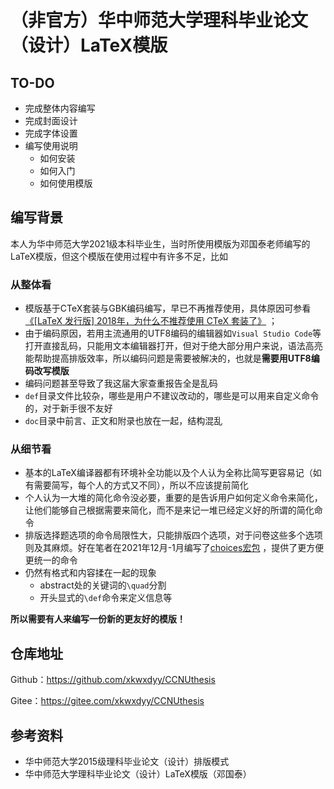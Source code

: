 # （非官方）华中师范大学理科毕业论文（设计）LaTeX模版

## TO-DO

- 完成整体内容编写
- 完成封面设计
- 完成字体设置
- 编写使用说明
  - 如何安装
  - 如何入门
  - 如何使用模版

## 编写背景

本人为华中师范大学2021级本科毕业生，当时所使用模版为邓国泰老师编写的LaTeX模版，但这个模版在使用过程中有许多不足，比如

### 从整体看

- 模版基于CTeX套装与GBK编码编写，早已不再推荐使用，具体原因可参看[《[LaTeX 发行版] 2018年，为什么不推荐使用 CTeX 套装了》](https://zhuanlan.zhihu.com/p/45174503) ；
- 由于编码原因，若用主流通用的UTF8编码的编辑器如`Visual Studio Code`等打开直接乱码，只能用文本编辑器打开，但对于绝大部分用户来说，语法高亮能帮助提高排版效率，所以编码问题是需要被解决的，也就是**需要用UTF8编码改写模版**
- 编码问题甚至导致了我这届大家查重报告全是乱码
- `def`目录文件比较杂，哪些是用户不建议改动的，哪些是可以用来自定义命令的，对于新手很不友好
- `doc`目录中前言、正文和附录也放在一起，结构混乱

### 从细节看

- 基本的LaTeX编译器都有环境补全功能以及个人认为全称比简写更容易记（如有需要简写，每个人的方式又不同），所以不应该提前简化
- 个人认为一大堆的简化命令没必要，重要的是告诉用户如何定义命令来简化，让他们能够自己根据需要来简化，而不是来记一堆已经定义好的所谓的简化命令
- 排版选择题选项的命令局限性大，只能排版四个选项，对于问卷这些多个选项则及其麻烦。好在笔者在2021年12月-1月编写了[choices宏包](https://gitee.com/xkwxdyy/choices-l3) ，提供了更方便更统一的命令
- 仍然有格式和内容揉在一起的现象
  - abstract处的关键词的`\quad`分割
  - 开头显式的`\def`命令来定义信息等

**所以需要有人来编写一份新的更友好的模版！**

## 仓库地址

Github：https://github.com/xkwxdyy/CCNUthesis

Gitee：https://gitee.com/xkwxdyy/CCNUthesis

## 参考资料

- 华中师范大学2015级理科毕业论文（设计）排版模式
- 华中师范大学理科毕业论文（设计）LaTeX模版（邓国泰）



